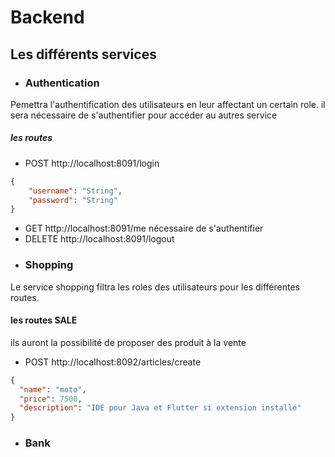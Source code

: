 # Backend
## Les différents services

- ### Authentication
 Pemettra l'authentification des utilisateurs en leur affectant un certain role. il sera nécessaire de s'authentifier pour accéder au autres service
 ##### les routes
 - POST http://localhost:8091/login
 ```json
 {
	 "username": "String",
	 "password": "String"
 }
 ```
 - GET http://localhost:8091/me nécessaire de s'authentifier
 - DELETE http://localhost:8091/logout
- ### Shopping
 Le service shopping filtra les roles des utilisateurs pour les différentes routes.
 #### les routes SALE
 ils auront la possibilité de proposer des produit à la vente
 - POST http://localhost:8092/articles/create
  ```json
 {
	"name": "moto",
	"price": 7500,
	"description": "IDE pour Java et Flutter si extension installé"
}
 ```
- ### Bank
